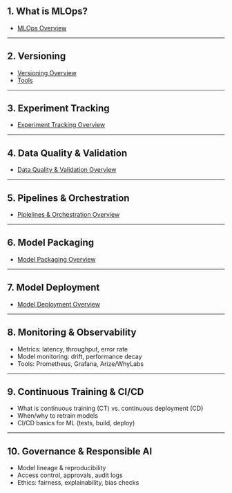 ## **1. What is MLOps?**
- [MLOps Overview](https://github.com/yangshiteng/Data-Science-Learning-Path/blob/main/mlops/content/what_is_mlops.md)

---

## **2. Versioning**
- [Versioning Overview](https://github.com/yangshiteng/Data-Science-Learning-Path/blob/main/mlops/content/versioning.md)
- [Tools](https://github.com/yangshiteng/Data-Science-Learning-Path/blob/main/mlops/content/versioning_tools.md)

---

## **3. Experiment Tracking**
- [Experiment Tracking Overview](https://github.com/yangshiteng/Data-Science-Learning-Path/blob/main/mlops/content/experiment_tracking_overview.md)

---

## **4. Data Quality & Validation**
- [Data Quality & Validation Overview](https://github.com/yangshiteng/Data-Science-Learning-Path/blob/main/mlops/content/data_quality_validation_overview.md)

---

## **5. Pipelines & Orchestration**
- [Piplelines & Orchestration Overview](https://github.com/yangshiteng/Data-Science-Learning-Path/blob/main/mlops/content/pipeline_overview.md)

---

## **6. Model Packaging**
- [Model Packaging Overview](https://github.com/yangshiteng/Data-Science-Learning-Path/blob/main/mlops/content/model_package_overview.md)

---

## **7. Model Deployment**
- [Model Deployment Overview](https://github.com/yangshiteng/Data-Science-Learning-Path/blob/main/mlops/content/model_deployment_overview.md)

---

## **8. Monitoring & Observability**

* Metrics: latency, throughput, error rate
* Model monitoring: drift, performance decay
* Tools: Prometheus, Grafana, Arize/WhyLabs

---

## **9. Continuous Training & CI/CD**

* What is continuous training (CT) vs. continuous deployment (CD)
* When/why to retrain models
* CI/CD basics for ML (tests, build, deploy)

---

## **10. Governance & Responsible AI**

* Model lineage & reproducibility
* Access control, approvals, audit logs
* Ethics: fairness, explainability, bias checks
